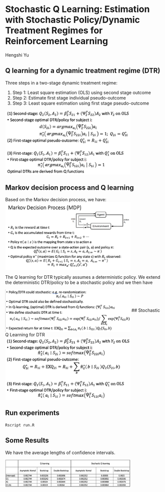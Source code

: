 
# Stochastic Q Learning: Estimation with Stochastic Policy/Dynamic Treatment Regimes for Reinforcement Learning
Hengshi Yu


## Q learning for a dynamic treatment regime (DTR)

Three steps in a two-stage dynamic treatment regime:
1. Step 1: Least square estimation (OLS) using second stage outcome
2. Step 2: Estimate first stage individual pseudo-outcome
3. Step 3: Least square estimation using first stage pseudo-outcome 



<img align="center" src="imgs/Q-learning.png" width="400">

## Markov decision process and Q learning
Based on the Markov decision process, we have:  
<img align="center" src="imgs/MDP.png" width="400">

The Q learning for DTR typically assumes a deterministic policy. We extend the deterministic DTR/policy to be a stochastic policy and we then have

<img align="center" src="imgs/StoQ-Learning.png" width="400">
## Stochastic Q Learning for DTR


<img align="center" src="imgs/StoQLearningAlgo.png" width="400">

## Run experiments
```
Rscript run.R
```

## Some Results
We have the average lengths of confidence intervals.

<img align="center" src="imgs/averageCI.png" width="400">